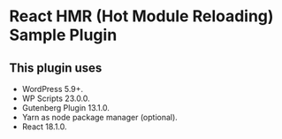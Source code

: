 # React HMR (Hot Module Reloading) Sample Plugin

## This plugin uses

- WordPress 5.9+.
- WP Scripts 23.0.0.
- Gutenberg Plugin 13.1.0.
- Yarn as node package manager (optional).
- React 18.1.0.
